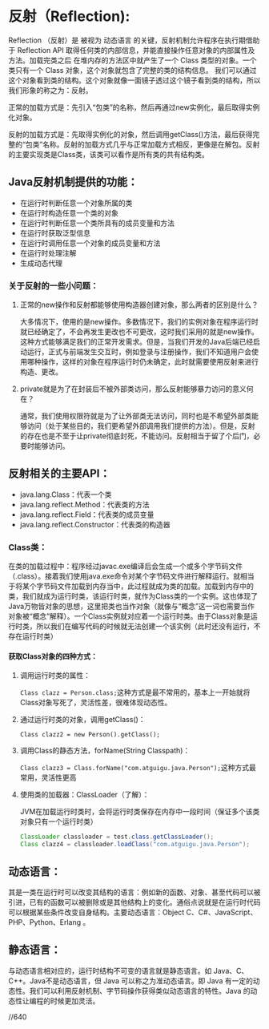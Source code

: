 # 反射（Reflection):

Reflection （反射）是 被视为 动态语言 的关键，反射机制允许程序在执行期借助于 Reflection API 取得任何类的内部信息，并能直接操作任意对象的内部属性及方法。加载完类之后 在堆内存的方法区中就产生了一个 Class 类型的对象。一个类只有一个 Class 对象，这个对象就包含了完整的类的结构信息。 我们可以通过这个对象看到类的结构。这个对象就像一面镜子透过这个镜子看到类的结构，所以我们形象的称之为：反射。

正常的加载方式是：先引入“包类”的名称，然后再通过new实例化，最后取得实例化对象。

反射的加载方式是：先取得实例化的对象，然后调用getClass()方法，最后获得完整的“包类”名称。反射的加载方式几乎与正常加载方式相反，更像是在解包。反射的主要实现类是Class类，该类可以看作是所有类的共有结构类。

## Java反射机制提供的功能：

- 在运行时判断任意一个对象所属的类
- 在运行时构造任意一个类的对象
- 在运行时判断任意一个类所具有的成员变量和方法
- 在运行时获取泛型信息
- 在运行时调用任意一个对象的成员变量和方法
- 在运行时处理注解
- 生成动态代理

### 关于反射的一些小问题：

1. 正常的new操作和反射都能够使用构造器创建对象，那么两者的区别是什么？

	大多情况下，使用的是new操作。多数情况下，我们的实例对象在程序运行时就已经确定了，不会再发生更改也不可更改，这时我们采用的就是new操作。这种方式能够满足我们的正常开发需求。但是，当我们开发的Java后端已经启动运行，正式与前端发生交互时，例如登录与注册操作，我们不知道用户会使用哪种操作，这样的对象在程序运行时仍未确定，此时就需要使用反射来进行构造、更改。

2. private就是为了在封装后不被外部类访问，那么反射能够暴力访问的意义何在？

	通常，我们使用权限符就是为了让外部类无法访问，同时也是不希望外部类能够访问（处于某些目的，我们更希望外部调用我们提供的方法）。但是，反射的存在也是不至于让private彻底封死，不能访问。反射相当于留了个后门，必要时能够访问。

## 反射相关的主要API：

- java.lang.Class：代表一个类
- java.lang.reflect.Method：代表类的方法
- java.lang.reflect.Field：代表类的成员变量
- java.lang.reflect.Constructor：代表类的构造器

### Class类：

在类的加载过程中：程序经过javac.exe编译后会生成一个或多个字节码文件（.class）。接着我们使用java.exe命令对某个字节码文件进行解释运行。就相当于将某个字节码文件加载到内存当中，此过程就成为类的加载。加载到内存中的类，我们就成为运行时类，该运行时类，就作为Class类的一个实例。这也体现了Java万物皆对象的思想，这里把类也当作对象（就像与“概念”这一词也需要当作对象被“概念”解释）。一个Class实例就对应着一个运行时类。由于Class对象是运行时类，所以我们在编写代码的时候就无法创建一个该实例（此时还没有运行，不存在运行时类）

#### 获取Class对象的四种方式：

1. 调用运行时类的属性：

	`Class clazz = Person.class;`这种方式是最不常用的，基本上一开始就将Class对象写死了，灵活性差，很难体现动态性。

2. 通过运行时类的对象，调用getClass()：

	`Class clazz2 = new Person().getClass();`

3. 调用Class的静态方法，forName(String Classpath)：

	`Class clazz3 = Class.forName("com.atguigu.java.Person");`这种方式最常用，灵活性更高

4. 使用类的加载器：ClassLoader（了解）：

	JVM在加载运行时类时，会将运行时类保存在内存中一段时间（保证多个该类对象只有一个运行时类）

	~~~java
	ClassLoader classloader = test.class.getClassLoader();
	Class clazz4 = classloader.loadClass("com.atguigu.java.Person");
	~~~

	

## 动态语言：

其是一类在运行时可以改变其结构的语言：例如新的函数、对象、甚至代码可以被引进，已有的函数可以被删除或是其他结构上的变化。通俗点说就是在运行时代码可以根据某些条件改变自身结构。主要动态语言：Object C、C#、JavaScript、PHP、Python、Erlang 。

## 静态语言：

与动态语言相对应的，运行时结构不可变的语言就是静态语言。如 Java、C、C++。Java不是动态语言，但 Java 可以称之为准动态语言。即 Java 有一定的动态性。我们可以利用反射机制、字节码操作获得类似动态语言的特性。Java 的动态性让编程的时候更加灵活。

//640